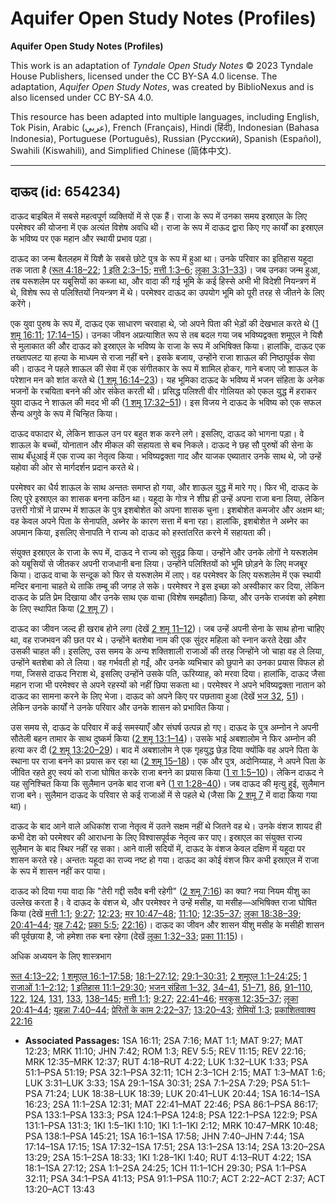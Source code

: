 # Aquifer Open Study Notes (Profiles)

**Aquifer Open Study Notes (Profiles)**

This work is an adaptation of *Tyndale Open Study Notes* © 2023 Tyndale House Publishers, licensed under the CC BY\-SA 4\.0 license. The adaptation, *Aquifer Open Study Notes*, was created by BiblioNexus and is also licensed under CC BY\-SA 4\.0\.

This resource has been adapted into multiple languages, including English, Tok Pisin, Arabic (عربي), French (Français), Hindi (हिंदी), Indonesian (Bahasa Indonesia), Portuguese (Português), Russian (Русский), Spanish (Español), Swahili (Kiswahili), and Simplified Chinese (简体中文).



--------------------------------

## दाऊद (id: 654234)

दाऊद बाइबिल में सबसे महत्वपूर्ण व्यक्तियों में से एक हैं। राजा के रूप में उनका समय इस्राएल के लिए परमेश्वर की योजना में एक अत्यंत विशेष अवधि थी। राजा के रूप में दाऊद द्वारा किए गए कार्यों का इस्राएल के भविष्य पर एक महान और स्थायी प्रभाव पड़ा।

दाऊद का जन्म बैतलहम में यिशै के सबसे छोटे पुत्र के रूप में हुआ था। उनके परिवार का इतिहास यहूदा तक जाता है ([रूत 4:18–22](https://ref.ly/Ruth4:18-Ruth4:22); [1 इति 2:3–15](https://ref.ly/1Chr2:3-1Chr2:15); [मत्ती 1:3–6](https://ref.ly/Matt1:3-Matt1:6); [लूका 3:31–33](https://ref.ly/Luke3:31-Luke3:33))। जब उनका जन्म हुआ, तब यरूशलेम पर यबूसियों का कब्जा था, और वादा की गई भूमि के कई हिस्से अभी भी विदेशी नियन्त्रण में थे, विशेष रूप से पलिश्तियों नियन्त्रण में थे। परमेश्वर दाऊद का उपयोग भूमि को पूरी तरह से जीतने के लिए करेंगे।

एक युवा पुरुष के रूप में, दाऊद एक साधारण चरवाहा थे, जो अपने पिता की भेड़ों की देखभाल करते थे ([1 शमू 16:11](https://ref.ly/1Sam16:11); [17:14–15](https://ref.ly/1Sam17:14-1Sam17:15))। उनका जीवन अप्रत्याशित रूप से तब बदल गया जब भविष्यद्वक्ता शमूएल ने यिशै से मुलाकात की और दाऊद को इस्राएल के भविष्य के राजा के रूप में अभिषिक्त किया। हालांकि, दाऊद एक तख्तापलट या हत्या के माध्यम से राजा नहीं बने। इसके बजाय, उन्होंने राजा शाऊल की निष्ठापूर्वक सेवा की। दाऊद ने पहले शाऊल की सेवा में एक संगीतकार के रूप में शामिल होकर, गाने बजाए जो शाऊल के परेशान मन को शांत करते थे ([1 शमू 16:14–23](https://ref.ly/1Sam16:14-1Sam16:23))। यह भूमिका दाऊद के भविष्य में भजन संहिता के अनेक भजनों के रचयिता बनने की ओर संकेत करती थी। प्रसिद्ध पलिश्ती वीर गोलियत को एकल युद्ध में हराकर युवा दाऊद ने शाऊल की मदद भी की ([1 शमू 17:32–51](https://ref.ly/1Sam17:32-1Sam17:51))। इस विजय ने दाऊद के भविष्य को एक सफल सैन्य अगुवे के रूप में चिन्हित किया।

दाऊद वफादार थे, लेकिन शाऊल उन पर बहुत शक करने लगे। इसलिए, दाऊद को भागना पड़ा। वे शाऊल के बच्चों, योनातान और मीकल की सहायता से बच निकले। दाऊद ने छह सौ पुरुषों की सेना के साथ बँधुआई में एक राज्य का नेतृत्व किया। भविष्यद्वक्ता गाद और याजक एब्यातार उनके साथ थे, जो उन्हें यहोवा की ओर से मार्गदर्शन प्रदान करते थे।

परमेश्वर का धैर्य शाऊल के साथ अन्ततः समाप्त हो गया, और शाऊल युद्ध में मारे गए। फिर भी, दाऊद के लिए पूरे इस्राएल का शासक बनना कठिन था। यहूदा के गोत्र ने शीघ्र ही उन्हें अपना राजा बना लिया, लेकिन उत्तरी गोत्रों ने प्रारम्भ में शाऊल के पुत्र इशबोशेत को अपना शासक चुना। इशबोशेत कमजोर और अक्षम था; वह केवल अपने पिता के सेनापति, अब्नेर के कारण सत्ता में बना रहा। हालांकि, इशबोशेत ने अब्नेर का अपमान किया, इसलिए सेनापति ने राज्य को दाऊद को हस्तांतरित करने में सहायता की।

संयुक्त इस्राएल के राजा के रूप में, दाऊद ने राज्य को सुदृढ़ किया। उन्होंने और उनके लोगों ने यरूशलेम को यबूसियों से जीतकर अपनी राजधानी बना लिया। उन्होंने पलिश्तियों को भूमि छोड़ने के लिए मजबूर किया। दाऊद वाचा के सन्दूक को फिर से यरूशलेम में लाए। वह परमेश्वर के लिए यरूशलेम में एक स्थायी मन्दिर बनाना चाहते थे ताकि तम्बू की जगह ले सके। परमेश्वर ने इस इच्छा को अस्वीकार कर दिया, लेकिन दाऊद के प्रति प्रेम दिखाया और उनके साथ एक वाचा (विशेष समझौता) किया, और उनके राजवंश को हमेशा के लिए स्थापित किया ([2 शमू 7](https://ref.ly/2Sam7:1-2Sam7:29))।

दाऊद का जीवन जल्द ही खराब होने लगा (देखें [2 शमू 11–12](https://ref.ly/2Sam11:1-2Sam12:31))। जब उन्हें अपनी सेना के साथ होना चाहिए था, वह राजभवन की छत पर थे। उन्होंने बतशेबा नाम की एक सुंदर महिला को स्नान करते देखा और उसकी चाहत की। इसलिए, उस समय के अन्य शक्तिशाली राजाओं की तरह जिन्होंने जो चाहा वह ले लिया, उन्होंने बतशेबा को ले लिया। वह गर्भवती हो गईं, और उनके व्यभिचार को छुपाने का उनका प्रयास विफल हो गया, जिससे दाऊद निराश थे, इसलिए उन्होंने उसके पति, ऊरिय्याह, को मरवा दिया। हालांकि, दाऊद जैसा महान राजा भी परमेश्वर से अपने रहस्यों को नहीं छिपा सकता था। परमेश्वर ने अपने भविष्यद्वक्ता नातान को दाऊद का सामना करने के लिए भेजा। दाऊद को अपने किए पर पछतावा हुआ (देखें [भज 32](https://ref.ly/Ps32:1-Ps32:11), [51](https://ref.ly/Ps51:1-Ps51:19))। लेकिन उनके कार्यों ने उनके परिवार और उनके शासन को प्रभावित किया।

उस समय से, दाऊद के परिवार में कई समस्याएँ और संघर्ष उत्पन्न हो गए। दाऊद के पुत्र अम्नोन ने अपनी सौतेली बहन तामार के साथ दुष्कर्म किया ([2 शमू 13:1–14](https://ref.ly/2Sam13:1-2Sam13:14))। उसके भाई अबशालोम ने फिर अम्नोन की हत्या कर दी ([2 शमू 13:20–29](https://ref.ly/2Sam13:20-2Sam13:29))। बाद में अबशालोम ने एक गृहयुद्ध छेड़ दिया क्योंकि वह अपने पिता के स्थाना पर राजा बनने का प्रयास कर रहा था ([2 शमू 15–18](https://ref.ly/2Sam15:1-2Sam18:33))। एक और पुत्र, अदोनिय्याह, ने अपने पिता के जीवित रहते हुए स्वयं को राजा घोषित करके राजा बनने का प्रयास किया ([1 रा 1:5–10](https://ref.ly/1Kgs1:5-1Kgs1:10))। लेकिन दाऊद ने यह सुनिश्चित किया कि सुलैमान उनके बाद राजा बने ([1 रा 1:28–40](https://ref.ly/1Kgs1:28-1Kgs1:40))। जब दाऊद की मृत्यु हुई, सुलैमान राजा बने। सुलैमान दाऊद के परिवार से कई राजाओं में से पहले थे (जैसा कि [2 शमू 7](https://ref.ly/2Sam7:1-2Sam7:29) में वादा किया गया था)।

दाऊद के बाद आने वाले अधिकांश राजा नेतृत्व में उतने सक्षम नहीं थे जितने वह थे। उनके वंशज शायद ही कभी देश को परमेश्वर की आराधना के लिए विश्वासपूर्वक नेतृत्व कर पाए। इस्राएल का संयुक्त राज्य सुलैमान के बाद स्थिर नहीं रह सका। आने वाली सदियों में, दाऊद के वंशज केवल दक्षिण में यहूदा पर शासन करते रहे। अन्ततः यहूदा का राज्य नष्ट हो गया। दाऊद का कोई वंशज फिर कभी इस्राएल में राजा के रूप में शासन नहीं कर पाया।

दाऊद को दिया गया वादा कि "तेरी गद्दी सदैव बनी रहेगी" ([2 शमू 7:16](https://ref.ly/2Sam7:16)) का क्या? नया नियम यीशु का उल्लेख करता है। वे दाऊद के वंशज थे, और परमेश्वर ने उन्हें मसीह, या मसीह—अभिषिक्त राजा घोषित किया (देखें [मत्ती 1:1](https://ref.ly/Matt1:1); [9:27](https://ref.ly/Matt9:27); [12:23](https://ref.ly/Matt12:23); [मर 10:47–48](https://ref.ly/Mark10:47-Mark10:48); [11:10](https://ref.ly/Mark11:10); [12:35–37](https://ref.ly/Mark12:35-Mark12:37); [लूका 18:38–39](https://ref.ly/Luke18:38-Luke18:39); [20:41–44](https://ref.ly/Luke20:41-Luke20:44); [यूह 7:42](https://ref.ly/John7:42); [प्रका 5:5](https://ref.ly/Rev5:5); [22:16](https://ref.ly/Rev22:16))। दाऊद का जीवन और शासन यीशु मसीह के मसीही शासन की पूर्वछाया है, जो हमेशा तक बना रहेगा (देखें [लूका 1:32–33](https://ref.ly/Luke1:32-Luke1:33); [प्रका 11:15](https://ref.ly/Rev11:15))।

अधिक अध्ययन के लिए शास्त्रभाग

[रूत 4:13–22](https://ref.ly/Ruth4:13-Ruth4:22); [1 शमूएल 16:1–17:58](https://ref.ly/1Sam16:1-1Sam17:58); [18:1–27:12](https://ref.ly/1Sam18:1-1Sam27:12); [29:1–30:31](https://ref.ly/1Sam29:1-1Sam30:31); [2 शमूएल 1:1–24:25](https://ref.ly/2Sam1:1-2Sam24:25); [1 राजाओं 1:1–2:12](https://ref.ly/1Kgs1:1-1Kgs2:12); [1 इतिहास 11:1–29:30](https://ref.ly/1Chr11:1-1Chr29:30); [भजन संहिता 1–32](https://ref.ly/Ps1:1-Ps32:11), [34–41](https://ref.ly/Ps34:1-Ps41:13), [51–71](https://ref.ly/Ps51:1-Ps71:24), [86](https://ref.ly/Ps86:1-Ps86:17), [91–110](https://ref.ly/Ps91:1-Ps110:7), [122](https://ref.ly/Ps122:1-Ps122:9), [124](https://ref.ly/Ps124:1-Ps124:8), [131](https://ref.ly/Ps131:1-Ps131:3), [133](https://ref.ly/Ps133:1-Ps133:3), [138–145](https://ref.ly/Ps138:1-Ps145:21); [मत्ती 1:1](https://ref.ly/Matt1:1); [9:27](https://ref.ly/Matt9:27); [22:41–46](https://ref.ly/Matt22:41-Matt22:46); [मरकुस 12:35–37](https://ref.ly/Mark12:35-Mark12:37); [लूका 20:41–44](https://ref.ly/Luke20:41-Luke20:44); [यूहन्ना 7:40–44](https://ref.ly/John7:40-John7:44); [प्रेरितों के काम 2:22–37](https://ref.ly/Acts2:22-Acts2:37); [13:20–43](https://ref.ly/Acts13:20-Acts13:43); [रोमियों 1:3](https://ref.ly/Rom1:3); [प्रकाशितवाक्य 22:16](https://ref.ly/Rev22:16)

* **Associated Passages:** 1SA 16:11; 2SA 7:16; MAT 1:1; MAT 9:27; MAT 12:23; MRK 11:10; JHN 7:42; ROM 1:3; REV 5:5; REV 11:15; REV 22:16; MRK 12:35–MRK 12:37; RUT 4:18–RUT 4:22; LUK 1:32–LUK 1:33; PSA 51:1–PSA 51:19; PSA 32:1–PSA 32:11; 1CH 2:3–1CH 2:15; MAT 1:3–MAT 1:6; LUK 3:31–LUK 3:33; 1SA 29:1–1SA 30:31; 2SA 7:1–2SA 7:29; PSA 51:1–PSA 71:24; LUK 18:38–LUK 18:39; LUK 20:41–LUK 20:44; 1SA 16:14–1SA 16:23; 2SA 11:1–2SA 12:31; MAT 22:41–MAT 22:46; PSA 86:1–PSA 86:17; PSA 133:1–PSA 133:3; PSA 124:1–PSA 124:8; PSA 122:1–PSA 122:9; PSA 131:1–PSA 131:3; 1KI 1:5–1KI 1:10; 1KI 1:1–1KI 2:12; MRK 10:47–MRK 10:48; PSA 138:1–PSA 145:21; 1SA 16:1–1SA 17:58; JHN 7:40–JHN 7:44; 1SA 17:14–1SA 17:15; 1SA 17:32–1SA 17:51; 2SA 13:1–2SA 13:14; 2SA 13:20–2SA 13:29; 2SA 15:1–2SA 18:33; 1KI 1:28–1KI 1:40; RUT 4:13–RUT 4:22; 1SA 18:1–1SA 27:12; 2SA 1:1–2SA 24:25; 1CH 11:1–1CH 29:30; PSA 1:1–PSA 32:11; PSA 34:1–PSA 41:13; PSA 91:1–PSA 110:7; ACT 2:22–ACT 2:37; ACT 13:20–ACT 13:43

